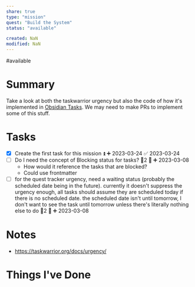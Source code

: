 ```yaml
---
share: true
type: "mission"
quest: "Build the System"
status: "available"

created: NaN 
modified: NaN
---
```

#available 
# Summary
Take a look at both the taskwarrior urgency but also the code of how it's implemented in [Obsidian Tasks](./Obsidian%20Tasks.md).  We may need to make PRs to implement some of this stuff.
# Tasks
- [x] Create the first task for this mission ⏫ ➕ 2023-03-24 ✅ 2023-03-24
- [ ] Do I need the concept of Blocking status for tasks? 🥄2 🔼 ➕ 2023-03-08
	- How would it reference the tasks that are blocked?
	- Could use frontmatter
- [ ] for the quest tracker urgency, need a waiting status (probably the scheduled date being in the future).  currently it doesn't suppress the urgency enough, all tasks should assume they are scheduled today if there is no scheduled date. the scheduled date isn't until tomorrow, I don't want to see the task until tomorrow unless there's literally nothing else to do 🥄2 🔼 ➕ 2023-03-08

# Notes
-  https://taskwarrior.org/docs/urgency/ 

# Things I've Done